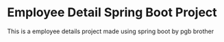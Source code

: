 # Employee Detail Spring Boot Project
 This is a employee details project made using spring boot by pgb brother